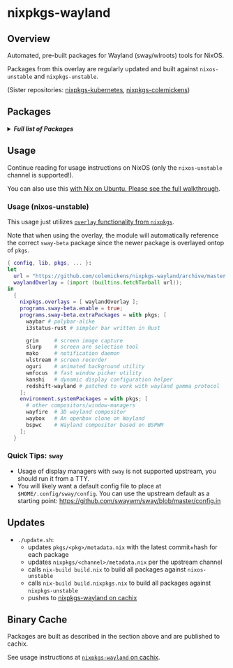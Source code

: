 # nixpkgs-wayland

## Overview

Automated, pre-built packages for Wayland (sway/wlroots) tools for NixOS.

Packages from this overlay are regularly updated and built against `nixos-unstable` and `nixpkgs-unstable`.

(Sister repositories: [nixpkgs-kubernetes](https://github.com/colemickens/nixpkgs-kubernetes), [nixpkgs-colemickens](https://github.com/colemickens/nixpkgs-colemickens))

## Packages

<details><summary><em><b>Full list of Packages</b></em></summary>

<!--pkgs-->
| Attribute Name | Last Upstream Commit Time |
| -------------- | ------------------------- |
| nixpkgs/nixos-unstable | [2019-01-13 01:38](https://github.com/nixos/nixpkgs-channels/commits/626233eee6ea309733d2d98625750cca904799a5) |
| nixpkgs/nixpkgs-unstable | [2019-01-05 18:46](https://github.com/nixos/nixpkgs-channels/commits/7d864c6bd6391baa516118051ec5fb7e9836280e) |
| pkgs/wlroots | [2019-01-13 12:45](https://github.com/swaywm/wlroots/commits/10a2c4edec5e4f0877ff4afc83178c3f08b4f063) |
| pkgs/sway-beta | [2019-01-13 17:42](https://github.com/swaywm/sway/commits/4879d40695047a4c493bd8871d810c543978a869) |
| pkgs/swayidle | [2019-01-12 17:50](https://github.com/swaywm/swayidle/commits/1fe7145c186c285ee8036e364342195d53ac296b) |
| pkgs/slurp | [2019-01-09 15:24](https://github.com/emersion/slurp/commits/d9f3d741dc3de8c24198f41befc297e43054a523) |
| pkgs/grim | [2019-01-11 14:45](https://github.com/emersion/grim/commits/b22b8a5ac3984c9b7d4ae5ba7ca112d3fd98b7a1) |
| pkgs/mako | [2019-01-06 06:30](https://github.com/emersion/mako/commits/3211130215bc91db6d284f4ccffefd81ddd0f7e2) |
| pkgs/kanshi | [2019-01-09 09:05](https://github.com/emersion/kanshi/commits/c97715789db78a88970f6a4c86ecd9e59f156956) |
| pkgs/wlstream | [2018-07-15 14:10](https://github.com/atomnuker/wlstream/commits/182076a94562b128c3a97ecc53cc68905ea86838) |
| pkgs/oguri | [2018-12-27 09:16](https://github.com/vilhalmer/oguri/commits/bc82b841e0d9667b266378818b9e026308756f75) |
| pkgs/waybar | [2019-01-13 13:37](https://github.com/Alexays/waybar/commits/9348e885929db86ca5f775c5909c753197db311e) |
| pkgs/wayfire | [2019-01-13 00:57](https://github.com/WayfireWM/wayfire/commits/bf6d16d48ffeeb0cfe1c725a05823768ea759603) |
| pkgs/wf-config | [2018-12-17 00:04](https://github.com/WayfireWM/wf-config/commits/6d3426e216ac62ffa035035f9c1bea074e184018) |
| pkgs/redshift-wayland | [2018-11-07 12:03](https://github.com/minus7/redshift/commits/420d0d534c9f03abc4d634a7d3d7629caf29b4b6) |
| pkgs/bspwc | [2018-12-29 15:21](https://github.com/Bl4ckb0ne/bspwc/commits/e72ff641bd30d3db153d879cea1cffd149931546) |
| pkgs/waybox | [2018-11-27 06:44](https://github.com/wizbright/waybox/commits/482d0a92f5530a5cbab8b0b913b653d4503015c4) |
| pkgs/wl-clipboard | [2019-01-13 03:21](https://github.com/bugaevc/wl-clipboard/commits/7a851c6690c99935d455572b121306a0decad48a) |
| pkgs/wmfocus | [2019-01-08 03:15](https://github.com/svenstaro/wmfocus/commits/7cdbd7f6dabe2932828886ffad05a90df3555e3b) |
| pkgs/i3status-rust | [2018-12-24 09:01](https://github.com/greshake/i3status-rust/commits/31a595ee2b7ca84c3205560d96ec7bcf8ce02d0b) |
<!--pkgs-->

</details>

## Usage

Continue reading for usage instructions on NixOS (only the `nixos-unstable` channel is supported!).

You can also use this [with Nix on Ubuntu. Please see the full walkthrough](docs/sway-on-ubuntu/).

### Usage (nixos-unstable)

This usage just utilizes [`overlay` functionality from `nixpkgs`]().

Note that when using the overlay, the module will automatically reference the correct
`sway-beta` package since the newer package is overlayed ontop of `pkgs`.

```nix
{ config, lib, pkgs, ... }:
let
  url = "https://github.com/colemickens/nixpkgs-wayland/archive/master.tar.gz";
  waylandOverlay = (import (builtins.fetchTarball url));
in
  {
    nixpkgs.overlays = [ waylandOverlay ];
    programs.sway-beta.enable = true;
    programs.sway-beta.extraPackages = with pkgs; [
      waybar # polybar-alike
      i3status-rust # simpler bar written in Rust

      grim     # screen image capture
      slurp    # screen are selection tool
      mako     # notification daemon
      wlstream # screen recorder
      oguri    # animated background utility
      wmfocus  # fast window picker utility
      kanshi   # dynamic display configuration helper
      redshift-wayland # patched to work with wayland gamma protocol
    ];
    environment.systemPackages = with pkgs; [
      # other compositors/window-managers
      wayfire  # 3D wayland compositor
      waybox   # An openbox clone on Wayland
      bspwc    # Wayland compositor based on BSPWM
    ];
  }
```

### Quick Tips: `sway`

* Usage of display managers with `sway` is not supported upstream, you should run it from a TTY.
* You will likely want a default config file to place at `$HOME/.config/sway/config`. You can use the upstream default as a starting point: https://github.com/swaywm/sway/blob/master/config.in

## Updates

* `./update.sh`:
  * updates `pkgs/<pkg>/metadata.nix` with the latest commit+hash for each package
  * updates `nixpkgs/<channel>/metadata.nix` per the upstream channel
  * calls `nix-build build.nix` to build all packages against `nixos-unstable`
  * calls `nix-build build.nixpkgs.nix` to build all packages against `nixpkgs-unstable`
  * pushes to [nixpkgs-wayland on cachix](https://nixpkgs-wayland.cachix.org)

## Binary Cache

Packages are built as described in the section above and are published to cachix.

See usage instructions at [`nixpkgs-wayland` on cachix](https://nixpkgs-wayland.cachix.org).

